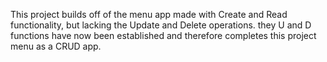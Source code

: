 This project builds off of the menu app made with Create and Read functionality, but lacking the Update and Delete operations. they U and D functions have now been established and therefore completes this project menu as a CRUD app.
